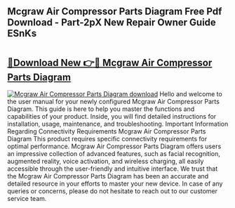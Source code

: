 ## Mcgraw Air Compressor Parts Diagram Free Pdf Download - Part-2pX New Repair Owner Guide ESnKs

# <h2><a href="http://dfolkc.blite.top/?on=Mcgraw+Air+Compressor+Parts+Diagram">🔗Download New 👉🔴 Mcgraw Air Compressor Parts Diagram</a></h2>

[![Mcgraw Air Compressor Parts Diagram download](https://i.imgur.com/lujVjoI.png)](http://dfolkc.blite.top/?on=Mcgraw+Air+Compressor+Parts+Diagram)
Hello and welcome to the user manual for your newly configured Mcgraw Air Compressor Parts Diagram. This guide is here to help you master the functions and capabilities of your product. Inside, you will find detailed instructions for installation, usage, maintenance, and troubleshooting. Important Information Regarding Connectivity Requirements Mcgraw Air Compressor Parts Diagram This product requires specific connectivity requirements for optimal performance. Mcgraw Air Compressor Parts Diagram offers users an impressive collection of advanced features, such as facial recognition, augmented reality, voice activation, and wireless charging, all easily accessible through the user-friendly and intuitive interface. We trust that the Mcgraw Air Compressor Parts Diagram has been an accurate and detailed resource in your efforts to master your new device. In case of any queries or concerns, please do not hesitate to reach out to our customer service team.
